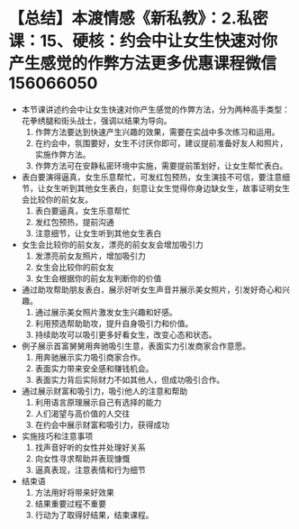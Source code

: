 # 【总结】本渡情感《新私教》：2.私密课：15、硬核：约会中让女生快速对你产生感觉的作弊方法更多优惠课程微信156066050

-   本节课讲述约会中让女生快速对你产生感觉的作弊方法，分为两种高手类型：花拳绣腿和街头战士，强调以结果为导向。
    1.  作弊方法要达到快速产生兴趣的效果，需要在实战中多次练习和运用。
    2.  在约会中，氛围要好，女生不讨厌你即可，建议提前准备好友人和照片，实施作弊方法。
    3.  作弊方法可在安静私密环境中实施，需要提前策划好，让女生帮忙表白。
-   表白要演得逼真，女生乐意帮忙，可发红包预热，女生演技不可信，要注意细节，让女生听到其他女生表白，刻意让女生觉得你身边缺女生，故事证明女生会比较你的前女友。
    1.  表白要逼真，女生乐意帮忙
    2.  发红包预热，提前沟通
    3.  注意细节，让女生听到其他女生表白
-   女生会比较你的前女友，漂亮的前女友会增加吸引力
    1.  发漂亮前女友照片，增加吸引力
    2.  女生会比较你的前女友
    3.  女生会根据你的前女友判断你的价值
-   通过助攻帮助朋友表白，展示好听女生声音并展示美女照片，引发好奇心和兴趣。
    1.  通过展示美女照片激发女生兴趣和好感。
    2.  利用预选帮助助攻，提升自身吸引力和价值。
    3.  持续助攻可以吸引更多好看女生，改变心态和状态。
-   例子展示首富舅舅用奔驰吸引生意，表面实力引发商家合作意愿。
    1.  用奔驰展示实力吸引商家合作。
    2.  表面实力带来安全感和赚钱机会。
    3.  表面实力背后实际财力不如其他人，但成功吸引合作。
-   通过展示财富和吸引力，吸引他人的注意和帮助
    1.  利用语言原理展示自己有选择的能力
    2.  人们渴望与高价值的人交往
    3.  在约会中展示财富和吸引力，获得成功
-   实施技巧和注意事项
    1.  找声音好听的女性并处理好关系
    2.  向女性寻求帮助并表现慷慨
    3.  逼真表现，注意表情和行为细节
-   结束语
    1.  方法用好将带来好效果
    2.  结果重要过程不重要
    3.  行动为了取得好结果，结束课程。